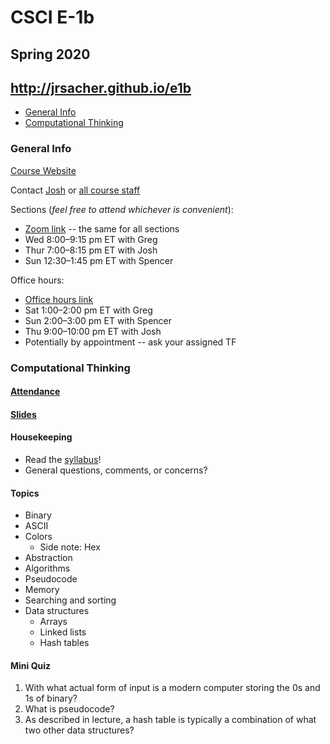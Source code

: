 # CSCI E-1b

## Spring 2020

## http://jrsacher.github.io/e1b

+ [General Info](general_info)
+ [Computational Thinking](computational_thinking)

### General Info

[Course Website](https://cs50.harvard.edu/extension/business/2020/spring/)

Contact [Josh](mailto:josh@cs50.harvard.edu) or [all course staff](mailto:business@cs50.harvard.edu)

Sections (_feel free to attend whichever is convenient_):
+ [Zoom link](https://vault.cs50.io/5841eb19-32a4-436c-a9f3-33fd2e7c6cc1) -- the same for all sections
+ Wed 8:00–9:15 pm ET with Greg
+ Thur 7:00–8:15 pm ET with Josh
+ Sun 12:30–1:45 pm ET with Spencer

Office hours:
+ [Office hours link](https://vault.cs50.io/b758e292-8a08-4ef5-beae-85e8814f3761)
+ Sat 1:00–2:00 pm ET with Greg
+ Sun 2:00–3:00 pm ET with Spencer
+ Thu 9:00–10:00 pm ET with Josh
+ Potentially by appointment -- ask your assigned TF

### Computational Thinking

#### [Attendance](https://docs.google.com/forms/d/e/1FAIpQLScKh5zjjaSBO8BYR2gfJCMxx8KuCS9Hb1kbfFVwSufyW99C0A/viewform?usp=sf_link)
#### [Slides](https://docs.google.com/presentation/d/1r7yA4kITfc8U72nVRyZ1Eumsalo9dQdzvzE5waBWLSQ/edit?usp=sharing)

#### Housekeeping

+ Read the [syllabus](https://cs50.harvard.edu/extension/business/2020/spring/syllabus/)!
+ General questions, comments, or concerns?

#### Topics

+ Binary
+ ASCII
+ Colors
  + Side note: Hex
+ Abstraction
+ Algorithms
+ Pseudocode
+ Memory
+ Searching and sorting
+ Data structures
  + Arrays
  + Linked lists
  + Hash tables
  
#### Mini Quiz

1. With what actual form of input is a modern computer storing the 0s and 1s of binary?
1. What is pseudocode?
1. As described in lecture, a hash table is typically a combination of what two other data structures?
